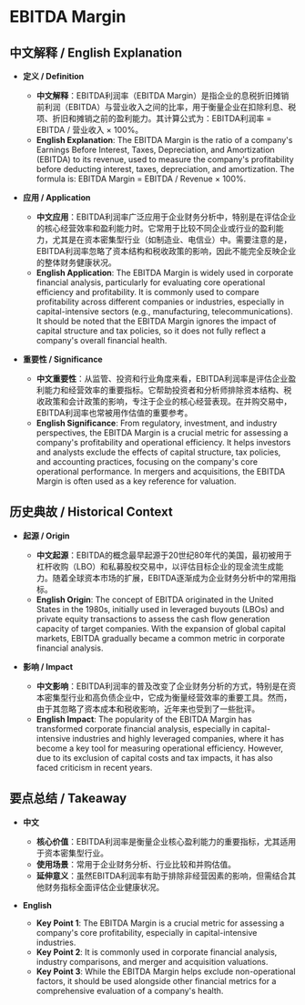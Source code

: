 # EBITDA Margin

## 中文解释 / English Explanation

* **定义 / Definition**  
  - **中文解释**：EBITDA利润率（EBITDA Margin）是指企业的息税折旧摊销前利润（EBITDA）与营业收入之间的比率，用于衡量企业在扣除利息、税项、折旧和摊销之前的盈利能力。其计算公式为：EBITDA利润率 = EBITDA / 营业收入 × 100%。  
  - **English Explanation**: The EBITDA Margin is the ratio of a company's Earnings Before Interest, Taxes, Depreciation, and Amortization (EBITDA) to its revenue, used to measure the company's profitability before deducting interest, taxes, depreciation, and amortization. The formula is: EBITDA Margin = EBITDA / Revenue × 100%.

* **应用 / Application**  
  - **中文应用**：EBITDA利润率广泛应用于企业财务分析中，特别是在评估企业的核心经营效率和盈利能力时。它常用于比较不同企业或行业的盈利能力，尤其是在资本密集型行业（如制造业、电信业）中。需要注意的是，EBITDA利润率忽略了资本结构和税收政策的影响，因此不能完全反映企业的整体财务健康状况。  
  - **English Application**: The EBITDA Margin is widely used in corporate financial analysis, particularly for evaluating core operational efficiency and profitability. It is commonly used to compare profitability across different companies or industries, especially in capital-intensive sectors (e.g., manufacturing, telecommunications). It should be noted that the EBITDA Margin ignores the impact of capital structure and tax policies, so it does not fully reflect a company's overall financial health.

* **重要性 / Significance**  
  - **中文重要性**：从监管、投资和行业角度来看，EBITDA利润率是评估企业盈利能力和经营效率的重要指标。它帮助投资者和分析师排除资本结构、税收政策和会计政策的影响，专注于企业的核心经营表现。在并购交易中，EBITDA利润率也常被用作估值的重要参考。  
  - **English Significance**: From regulatory, investment, and industry perspectives, the EBITDA Margin is a crucial metric for assessing a company's profitability and operational efficiency. It helps investors and analysts exclude the effects of capital structure, tax policies, and accounting practices, focusing on the company's core operational performance. In mergers and acquisitions, the EBITDA Margin is often used as a key reference for valuation.

## 历史典故 / Historical Context

* **起源 / Origin**  
  - **中文起源**：EBITDA的概念最早起源于20世纪80年代的美国，最初被用于杠杆收购（LBO）和私募股权交易中，以评估目标企业的现金流生成能力。随着全球资本市场的扩展，EBITDA逐渐成为企业财务分析中的常用指标。  
  - **English Origin**: The concept of EBITDA originated in the United States in the 1980s, initially used in leveraged buyouts (LBOs) and private equity transactions to assess the cash flow generation capacity of target companies. With the expansion of global capital markets, EBITDA gradually became a common metric in corporate financial analysis.

* **影响 / Impact**  
  - **中文影响**：EBITDA利润率的普及改变了企业财务分析的方式，特别是在资本密集型行业和高负债企业中，它成为衡量经营效率的重要工具。然而，由于其忽略了资本成本和税收影响，近年来也受到了一些批评。  
  - **English Impact**: The popularity of the EBITDA Margin has transformed corporate financial analysis, especially in capital-intensive industries and highly leveraged companies, where it has become a key tool for measuring operational efficiency. However, due to its exclusion of capital costs and tax impacts, it has also faced criticism in recent years.

## 要点总结 / Takeaway

* **中文**  
  - **核心价值**：EBITDA利润率是衡量企业核心盈利能力的重要指标，尤其适用于资本密集型行业。  
  - **使用场景**：常用于企业财务分析、行业比较和并购估值。  
  - **延伸意义**：虽然EBITDA利润率有助于排除非经营因素的影响，但需结合其他财务指标全面评估企业健康状况。

* **English**  
  - **Key Point 1**: The EBITDA Margin is a crucial metric for assessing a company's core profitability, especially in capital-intensive industries.  
  - **Key Point 2**: It is commonly used in corporate financial analysis, industry comparisons, and merger and acquisition valuations.  
  - **Key Point 3**: While the EBITDA Margin helps exclude non-operational factors, it should be used alongside other financial metrics for a comprehensive evaluation of a company's health.